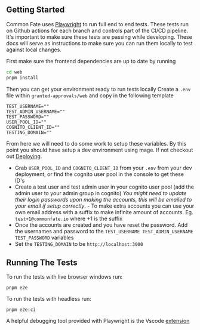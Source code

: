 ## Getting Started

Common Fate uses [Playwright](https://playwright.dev/) to run full end to end tests. These tests run on Github actions for each branch and controls part of the CI/CD pipeline.
It's important to make sure these tests are passing while developing. These docs will serve as instructions to make sure you can run them locally to test against local changes.

First make sure the frontend dependencies are up to date by running

```bash
cd web
pnpm install
```

Then you can get your environment ready to run tests locally
Create a `.env` file within `granted-approvals/web` and copy in the following template

```
TEST_USERNAME=""
TEST_ADMIN_USERNAME=""
TEST_PASSWORD=""
USER_POOL_ID=""
COGNITO_CLIENT_ID=""
TESTING_DOMAIN=""
```

From here we will need to do some work to setup these variables. By this point you should have setup a dev environment using mage. If not checkout out [Deploying](./deploying.md).

- Grab `USER_POOL_ID` and `COGNITO_CLIENT_ID` from your `.env` from your dev deployment, or find the cognito user pool in the console to get these ID's
- Create a test user and test admin user in your cognito user pool (add the admin user to your admin group in cognito)
  _You might need to update their login passwords upon making the accounts, this will be emailed to your email if setup correctly_. - To make extra accounts you can use your own email address with a suffix to make infinite amount of accounts. Eg. `test+1@commonfate.io` where +1 is the suffix
- Once the accounts are created and you have reset the password. Add the usernames and password to the `TEST_USERNAME TEST_ADMIN_USERNAME TEST_PASSWORD` variables
- Set the `TESTING_DOMAIN` to be `http://localhost:3000`

## Running The Tests

To run the tests with live browser windows run:

```
pnpm e2e
```

To run the tests with headless run:

```
pnpm e2e:ci
```

A helpful debugging tool provided with Playwright is the Vscode [extension](https://marketplace.visualstudio.com/items?itemName=ms-playwright.playwright)
